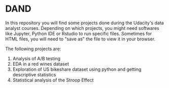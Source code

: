 # DAND
In this repository you will find some projects done during the Udacity's data analyst courses. Depending on which projects, you 
might need softwares like Jupyter, Python IDE or Rstudio to run specific files. Sometimes for HTML files, you will need to "save as" the file to view it in your browser.

The following projects are:
1. Analysis of A/B testing
2. EDA in a red wines dataset
3. Exploration of US bikeshare dataset using python and getting descriptive statistics
4. Statistical analysis of the Stroop Effect
